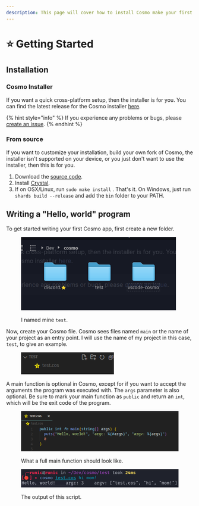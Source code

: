 ```yaml
---
description: This page will cover how to install Cosmo make your first program!
---
```


# ⭐ Getting Started

## Installation

### Cosmo Installer

If you want a quick cross-platform setup, then the installer is for you. You can find the latest release for the Cosmo installer [here](https://github.com/cosmo-lang/cosmo-installer/releases).

{% hint style="info" %}
If you experience any problems or bugs, please [create an issue](https://github.com/cosmo-lang/cosmo-installer/issues).
{% endhint %}

### From source

If you want to customize your installation, build your own fork of Cosmo, the installer isn't supported on your device, or you just don't want to use the installer, then this is for you.

1. Download the [source code](https://github.com/cosmo-lang/cosmo).
2. Install [Crystal](https://crystal-lang.org/install/).
3. If on OSX/Linux, run `sudo make install` . That's it. On Windows, just run `shards build --release` and add the `bin` folder to your PATH.

## Writing a "Hello, world" program

To get started writing your first Cosmo app, first create a new folder.

<figure><img src="../.gitbook/assets/image (3).png" alt=""><figcaption><p>I named mine <code>test</code>.</p></figcaption></figure>

Now, create your Cosmo file. Cosmo sees files named `main` or the name of your project as an entry point. I will use the name of my project in this case, `test`, to give an example.

<figure><img src="../.gitbook/assets/image (4).png" alt=""><figcaption></figcaption></figure>

A main function is optional in Cosmo, except for if you want to accept the arguments the program was executed with. The `args` parameter is also optional. Be sure to mark your main function as `public` and return an `int`, which will be the exit code of the program.

<figure><img src="../.gitbook/assets/image (6).png" alt=""><figcaption><p>What a full main function should look like.</p></figcaption></figure>

<figure><img src="../.gitbook/assets/image (1).png" alt=""><figcaption><p>The output of this script.</p></figcaption></figure>
